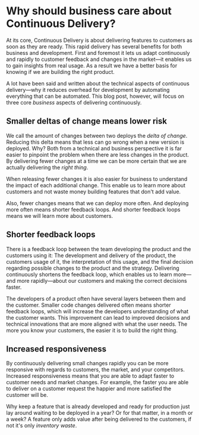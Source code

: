Why should business care about Continuous Delivery?
===================================================

At its core, Continuous Delivery is about delivering features to
customers as soon as they are ready. This rapid delivery has several
benefits for both business and development. First and foremost it lets
us adapt continuously and rapidly to customer feedback and changes in
the market—it enables us to gain insights from real usage. As a result
we have a better basis for knowing if we are building the right product.

A lot have been said and written about the technical aspects of
continuous delivery—why it reduces overhead for development by
automating everything that can be automated. This blog post, however,
will focus on three core _business_ aspects of delivering continuously.

Smaller deltas of change means lower risk
-----------------------------------------

We call the amount of changes between two deploys the _delta of change_.
Reducing this delta means that less can go wrong when a new version is
deployed. Why? Both from a technical and business perspective it is far
easier to pinpoint the problem when there are less changes in the
product. By delivering fewer changes at a time we can be more certain
that we are actually delivering the _right thing_.

When releasing fewer changes it is also easier for business to
understand the impact of each additional change. This enable us to learn
more about customers and not waste money building features that don't
add value.

Also, fewer changes means that we can deploy more often. And deploying
more often means shorter feedback loops. And shorter feedback loops
means we will learn more about customers.

Shorter feedback loops
----------------------

There is a feedback loop between the team developing the product and the
customers using it: The development and delivery of the product, the
customers usage of it, the interpretation of this usage, and the final
decision regarding possible changes to the product and the strategy.
Delivering continuously shortens the feedback loop, which enables us to
learn more—and more rapidly—about our customers and making the correct
decisions faster.

The developers of a product often have several layers between them and
the customer. Smaller code changes delivered often means shorter feedback
loops, which will increase the developers understanding of what the
customer wants. This improvement can lead to improved decisions and
technical innovations that are more aligned with what the user needs.
The more you know your customers, the easier it is to build the right
thing.

Increased responsiveness
------------------------

By continuously delivering small changes rapidly you can be more
responsive with regards to customers, the market, and your competitors.
Increased responsiveness means that you are able to adapt faster to
customer needs and market changes. For example, the faster you are able
to deliver on a customer request the happier and more satisfied the
customer will be.

Why keep a feature that is already developed and ready for production
just lay around waiting to be deployed in a year? Or for that matter, in
a month or a week? A feature only adds value after being delivered to
the customers, if not it's only _inventory waste_.
